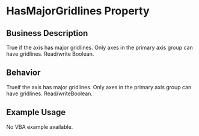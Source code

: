 # HasMajorGridlines Property

## Business Description
True if the axis has major gridlines. Only axes in the primary axis group can have gridlines. Read/write Boolean.

## Behavior
Trueif the axis has major gridlines. Only axes in the primary axis group can have gridlines. Read/writeBoolean.

## Example Usage
No VBA example available.